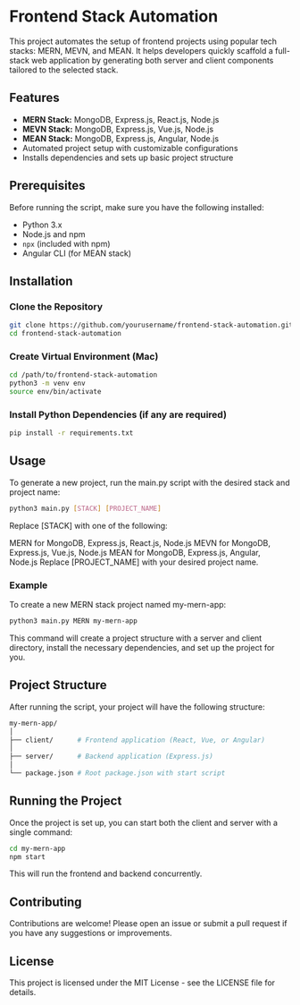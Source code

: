 # Frontend Stack Automation

This project automates the setup of frontend projects using popular tech stacks: MERN, MEVN, and MEAN. It helps developers quickly scaffold a full-stack web application by generating both server and client components tailored to the selected stack.

## Features

- **MERN Stack:** MongoDB, Express.js, React.js, Node.js
- **MEVN Stack:** MongoDB, Express.js, Vue.js, Node.js
- **MEAN Stack:** MongoDB, Express.js, Angular, Node.js
- Automated project setup with customizable configurations
- Installs dependencies and sets up basic project structure

## Prerequisites

Before running the script, make sure you have the following installed:

- Python 3.x
- Node.js and npm
- `npx` (included with npm)
- Angular CLI (for MEAN stack)

## Installation

### Clone the Repository

```bash
git clone https://github.com/yourusername/frontend-stack-automation.git
cd frontend-stack-automation
```

### Create Virtual Environment (Mac)

```bash
cd /path/to/frontend-stack-automation
python3 -m venv env
source env/bin/activate
```

### Install Python Dependencies (if any are required)

```bash
pip install -r requirements.txt
```

## Usage

To generate a new project, run the main.py script with the desired stack and project name:

```bash
python3 main.py [STACK] [PROJECT_NAME]
```

Replace [STACK] with one of the following:

MERN for MongoDB, Express.js, React.js, Node.js
MEVN for MongoDB, Express.js, Vue.js, Node.js
MEAN for MongoDB, Express.js, Angular, Node.js
Replace [PROJECT_NAME] with your desired project name.

### Example

To create a new MERN stack project named my-mern-app:


```bash
python3 main.py MERN my-mern-app
```

This command will create a project structure with a server and client directory, install the necessary dependencies, and set up the project for you.

## Project Structure

After running the script, your project will have the following structure:

```bash
my-mern-app/
│
├── client/      # Frontend application (React, Vue, or Angular)
│
├── server/      # Backend application (Express.js)
│
└── package.json # Root package.json with start script
```

## Running the Project

Once the project is set up, you can start both the client and server with a single command:

```bash
cd my-mern-app
npm start
```

This will run the frontend and backend concurrently.

## Contributing

Contributions are welcome! Please open an issue or submit a pull request if you have any suggestions or improvements.

## License

This project is licensed under the MIT License - see the LICENSE file for details.